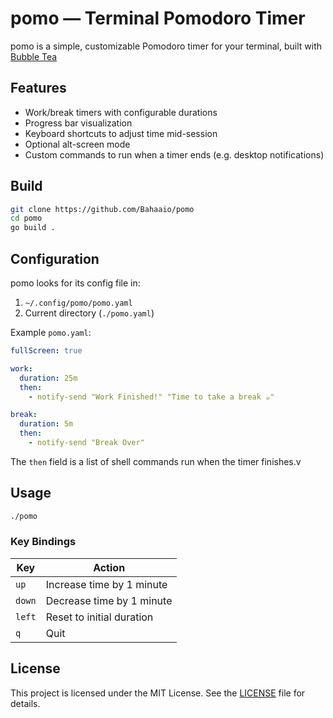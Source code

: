 # pomo — Terminal Pomodoro Timer

pomo is a simple, customizable Pomodoro timer for your terminal, built with [Bubble Tea](https://github.com/charmbracelet/bubbletea)

## Features

- Work/break timers with configurable durations
- Progress bar visualization
- Keyboard shortcuts to adjust time mid-session
- Optional alt-screen mode
- Custom commands to run when a timer ends (e.g. desktop notifications)

## Build

```bash
git clone https://github.com/Bahaaio/pomo
cd pomo
go build .
```

## Configuration

pomo looks for its config file in:

1. `~/.config/pomo/pomo.yaml`
2. Current directory (`./pomo.yaml`)

Example `pomo.yaml`:

```yaml
fullScreen: true

work:
  duration: 25m
  then:
    - notify-send "Work Finished!" "Time to take a break ☕"

break:
  duration: 5m
  then:
    - notify-send "Break Over"
```

The `then` field is a list of shell commands run when the timer finishes.v

## Usage

```bash
./pomo
```

### Key Bindings

| Key    | Action                    |
| ------ | ------------------------- |
| `up`   | Increase time by 1 minute |
| `down` | Decrease time by 1 minute |
| `left` | Reset to initial duration |
| `q`    | Quit                      |

## License

This project is licensed under the MIT License. See the [LICENSE](LICENSE) file for details.
